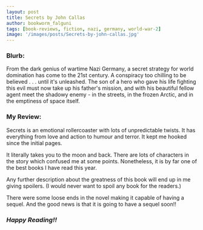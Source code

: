 ```yaml
---
layout: post
title: Secrets by John Callas
author: bookworm_falguni
tags: [book-reviews, fiction, nazi, germany, world-war-2]
image: '/images/posts/Secrets-by-john-callas.jpg'
---
```

### **Blurb:**
From the dark genius of wartime Nazi Germany, a secret strategy for world domination has come to the 21st century. A conspiracy too chilling to be believed . . . until it's unleashed. The son of a hero who gave his life fighting this evil must now take up his father's mission, and with his beautiful fellow agent meet the shadowy enemy - in the streets, in the frozen Arctic, and in the emptiness of space itself.

### **My Review:**
Secrets is an emotional rollercoaster with lots of unpredictable twists. It has everything from love and action to humour and terror. It kept me hooked since the initial pages.

It literally takes you to the moon and back.
There are lots of characters in the story which confused me at some points.
Nonetheless, it is by far one of the best books I have read this year.

Any further description about the greatness of this book will end up in me giving spoilers. (I would never want to spoil any book for the readers.)

There were some loose ends in the novel making it capable of having a sequel.
And the good news is that it is going to have a sequel soon!!

### ***Happy Reading!!***
